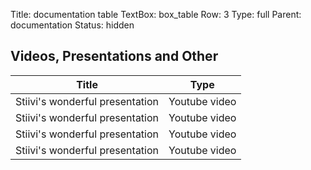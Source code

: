 Title: documentation table
TextBox: box_table
Row: 3
Type: full
Parent: documentation
Status: hidden

## Videos, Presentations and Other ##

<table class = "table">
	<thead>
		<tr>
			<th>Title</th>
			<th>Type</th>
		</tr>
	</thead>
	<tbody>
		<tr>
			<td>Stiivi's wonderful presentation</td>
			<td>Youtube video</td>
		</tr>
		<tr>
			<td>Stiivi's wonderful presentation</td>
			<td>Youtube video</td>
		</tr>
		<tr>
			<td>Stiivi's wonderful presentation</td>
			<td>Youtube video</td>
		</tr>
		<tr>
			<td>Stiivi's wonderful presentation</td>
			<td>Youtube video</td>
		</tr>
	</tbody>
</table>